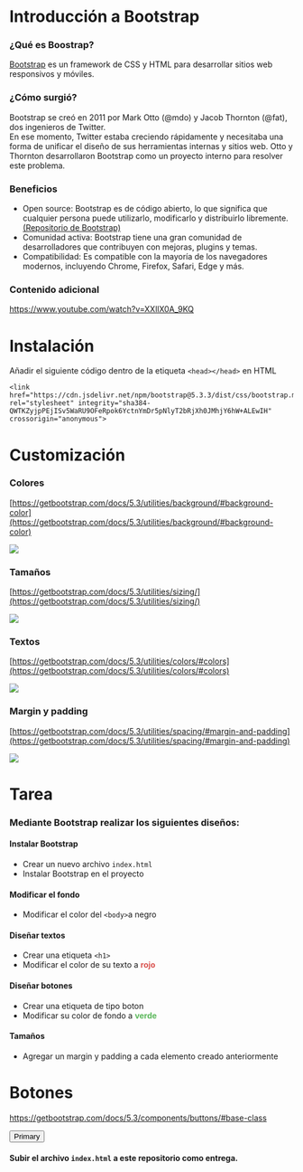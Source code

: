 # Introducción a Bootstrap

### ¿Qué es Boostrap?

[Bootstrap](https://getbootstrap.com/) es un framework de CSS y HTML para desarrollar sitios web responsivos y móviles.

### ¿Cómo surgió?

Bootstrap se creó en 2011 por Mark Otto (@mdo) y Jacob Thornton (@fat), dos ingenieros de Twitter. <br>
En ese momento, Twitter estaba creciendo rápidamente y necesitaba una forma de unificar el diseño de sus herramientas internas y sitios web.
Otto y Thornton desarrollaron Bootstrap como un proyecto interno para resolver este problema.

### Beneficios

- Open source: Bootstrap es de código abierto, lo que significa que cualquier persona puede utilizarlo, modificarlo y distribuirlo libremente.  [(Repositorio de Bootstrap)](https://github.com/twbs/bootstrap)       
- Comunidad activa: Bootstrap tiene una gran comunidad de desarrolladores que contribuyen con mejoras, plugins y temas.
- Compatibilidad: Es compatible con la mayoría de los navegadores modernos, incluyendo Chrome, Firefox, Safari, Edge y más.


### Contenido adicional

https://www.youtube.com/watch?v=XXllX0A_9KQ

# Instalación
Añadir el siguiente código dentro de la etiqueta `<head></head>` en HTML

```
<link href="https://cdn.jsdelivr.net/npm/bootstrap@5.3.3/dist/css/bootstrap.min.css" rel="stylesheet" integrity="sha384-QWTKZyjpPEjISv5WaRU9OFeRpok6YctnYmDr5pNlyT2bRjXh0JMhjY6hW+ALEwIH" crossorigin="anonymous">
```
# Customización

### Colores
[https://getbootstrap.com/docs/5.3/utilities/background/#background-color](https://getbootstrap.com/docs/5.3/utilities/background/#background-color)

![](https://images.surferseo.art/093cb9f5-2076-4aad-88c9-d249a9beffcc.png)


### Tamaños
[https://getbootstrap.com/docs/5.3/utilities/sizing/](https://getbootstrap.com/docs/5.3/utilities/sizing/)

![](https://mdbcdn.b-cdn.net/docs/standard/extended/max-width/assets/featured.jpg)

### Textos

[https://getbootstrap.com/docs/5.3/utilities/colors/#colors](https://getbootstrap.com/docs/5.3/utilities/colors/#colors)

![](https://blogs.purecode.ai/blogs/wp-content/uploads/2023/12/b85973a8-24eb-4bea-81ce-cd329159dba5.png)

### Margin y padding 

[https://getbootstrap.com/docs/5.3/utilities/spacing/#margin-and-padding](https://getbootstrap.com/docs/5.3/utilities/spacing/#margin-and-padding)

![](https://miro.medium.com/v2/resize:fit:1400/1*W9hvAiC13JR-vbayMc724w.png)

# Tarea 
### Mediante Bootstrap realizar los siguientes diseños:
#### Instalar Bootstrap

- Crear un nuevo archivo `index.html`
- Instalar Bootstrap en el proyecto

#### Modificar el fondo

- Modificar el color del `<body>`a negro 

#### Diseñar textos

- Crear una etiqueta `<h1>` 
- Modificar el color de su texto a <span style="color:#d9534f">**rojo**</span>

#### Diseñar botones

- Crear una etiqueta de tipo boton
- Modificar su color de fondo a <span style="color:#5cb85c">**verde**</span>

#### Tamaños
- Agregar un margin y padding a cada elemento creado anteriormente

# Botones

https://getbootstrap.com/docs/5.3/components/buttons/#base-class

<button type="button" class="btn btn-primary">Primary</button>

#### Subir el archivo `index.html` a este repositorio como entrega. 
